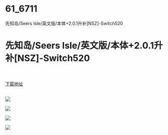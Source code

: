 # 61_6711
先知岛/Seers Isle/英文版/本体+2.0.1升补[NSZ]-Switch520
# 先知岛/Seers Isle/英文版/本体+2.0.1升补[NSZ]-Switch520
 <br/></br>
[下载地址](https://www.switch520.cc/article/6711 "下载地址")
<br/></br>

<p><span><strong><img src="https://www.switch520.cc/muke_img/upload_art_editor_20201018-1_67f7c2c9a50c37e37b2c01bd26060f87.jpg"></strong></span></p>
<p><span><strong><img src="https://www.switch520.cc/muke_img/upload_art_editor_20201018-1_f79ea97eb718974cf64c99272739a1bb.jpg"></strong></span></p>
<p><span><strong><img src="https://www.switch520.cc/muke_img/upload_art_editor_20201018-1_11abe2fc5f525550945f3a5b4375b91d.jpg"></strong></span></p>
<p><span><strong><img src="https://www.switch520.cc/muke_img/upload_art_editor_20201018-1_3e9ec5a62cf83f479857deda0a8d4bff.jpg"></strong></span></p>
<p></p>
<p></p>

